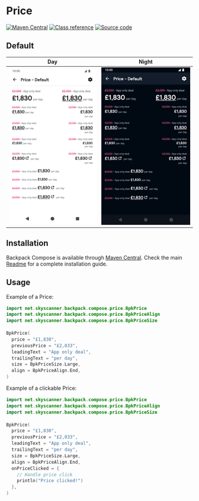 # Price

[![Maven Central](https://img.shields.io/maven-central/v/net.skyscanner.backpack/backpack-compose)](https://search.maven.org/artifact/net.skyscanner.backpack/backpack-compose)
[![Class reference](https://img.shields.io/badge/Class%20reference-Android-blue)](https://backpack.github.io/android/backpack-compose/net.skyscanner.backpack.compose.price)
[![Source code](https://img.shields.io/badge/Source%20code-GitHub-lightgrey)](https://github.com/backpack/android/tree/main/backpack-compose/src/main/kotlin/net/skyscanner/backpack/compose/price)

## Default

| Day                                                                                                                                                           | Night                                                                                                                                                                        |
|---------------------------------------------------------------------------------------------------------------------------------------------------------------|------------------------------------------------------------------------------------------------------------------------------------------------------------------------------|
| <img src="https://raw.githubusercontent.com/backpack/android/main/docs/compose/Price/screenshots/default.png" alt="Price component" width="375" /> | <img src="https://raw.githubusercontent.com/backpack/android/main/docs/compose/Price/screenshots/default_dm.png" alt="Price component - dark mode" width="375" /> |

## Installation

Backpack Compose is available through [Maven Central](https://search.maven.org/artifact/net.skyscanner.backpack/backpack-compose). Check the main [Readme](https://github.com/skyscanner/backpack-android#installation) for a complete installation guide.

## Usage

Example of a Price:

```Kotlin
import net.skyscanner.backpack.compose.price.BpkPrice
import net.skyscanner.backpack.compose.price.BpkPriceAlign
import net.skyscanner.backpack.compose.price.BpkPriceSize

BpkPrice(
  price = "£1,830",
  previousPrice = "£2,033",
  leadingText = "App only deal",
  trailingText = "per day",
  size = BpkPriceSize.Large,
  align = BpkPriceAlign.End,
)
```

Example of a clickable Price:

```Kotlin
import net.skyscanner.backpack.compose.price.BpkPrice
import net.skyscanner.backpack.compose.price.BpkPriceAlign
import net.skyscanner.backpack.compose.price.BpkPriceSize

BpkPrice(
  price = "£1,830",
  previousPrice = "£2,033",
  leadingText = "App only deal",
  trailingText = "per day",
  size = BpkPriceSize.Large,
  align = BpkPriceAlign.End,
  onPriceClicked = {
    // Handle price click
    println("Price clicked!")
  },
)
```
